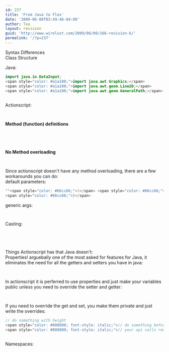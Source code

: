```yaml
---
id: 237
title: 'From Java to Flex'
date: '2009-06-08T03:49:46-04:00'
author: Tea
layout: revision
guid: 'http://www.wirelust.com/2009/06/08/166-revision-6/'
permalink: '/?p=237'
---
```


Syntax Differences  
Class Structure

Java:

```java
import java.io.DataInput;
<span style="color: #a1a100;">import java.awt.Graphics;</span>
<span style="color: #a1a100;">import java.awt.geom.Line2D;</span>
<span style="color: #a1a100;">import java.awt.geom.GeneralPath;</span>
 
```

  
Actionscript:  
```actionscript
 
```

**Method (function) definitions**

```java
 
```

```actionscript
 
```

**No Method overloading**

```java
 
```

Since actionscript doesn't have any method overloading, there are a few workarounds you can do:  
default parameters:

```actionscript
""<span style="color: #66cc66;">)</span> <span style="color: #66cc66;">{</span>
<span style="color: #66cc66;">}</span>
```

generic args:

```actionscript
 
```

Casting:

```java
 
```

```actionscript
 
```

Things Actionscript has that Java doesn't:  
Properties! arguebally one of the most asked for features for Java, it eliminates the need for all the getters and setters you have in java:

```java
 
```

In actionscript it is perferred to use properties and just make your variables public unless you need to override the setter and getter:

```actionscript
 
```

If you need to override the get and set, you make them private and just write the overrides:

```actionscript
// do something with height
<span style="color: #808080; font-style: italic;">// do something before setting height</span>
<span style="color: #808080; font-style: italic;">// your api calls remain the same</span>
 
```

Namespaces:

```javascript
 
```